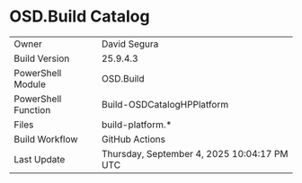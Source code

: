 ﻿# OSD.Build Catalog

| | |
|-|-|
| Owner | David Segura |
| Build Version | 25.9.4.3 |
| PowerShell Module | OSD.Build |
| PowerShell Function | Build-OSDCatalogHPPlatform |
| Files | build-platform.* |
| Build Workflow | GitHub Actions |
| Last Update | Thursday, September 4, 2025 10:04:17 PM UTC |

